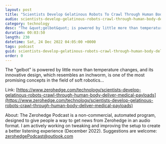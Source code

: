 ```yaml
---
layout: post
title: "Scientists Develop Gelatinous Robots To Crawl Through Human Body To Deliver Medical Payloads, Diagnose Illnesses"
audio: scientists-develop-gelatinous-robots-crawl-through-human-body-deliver-medical-payloads-0
category: technology
desc: "The &quot;gelbot&quot; is powered by little more than temperature changes, and its innovative design, which resembles an inchworm, is one of the most promising concepts in the field of soft robotics..."
duration: 00:03:50
length: 230
datetime: Sat, 24 Dec 2022 04:05:00 +0000
tags: podcast
guid: scientists-develop-gelatinous-robots-crawl-through-human-body-deliver-medical-payloads-0
order: 0
---
```

The &quot;gelbot&quot; is powered by little more than temperature changes, and its innovative design, which resembles an inchworm, is one of the most promising concepts in the field of soft robotics...

Link: [https://www.zerohedge.com/technology/scientists-develop-gelatinous-robots-crawl-through-human-body-deliver-medical-payloads](https://www.zerohedge.com/technology/scientists-develop-gelatinous-robots-crawl-through-human-body-deliver-medical-payloads)

About: The Zerohedge Podcast is a non-commercial, automated program, designed to give people a way to get news from Zerohedge in an audio format.  I am actively working on tweaking and improving the setup to create a better listening experience (December 2022).  Suggestions are welcome: [zerohedgePodcast@outlook.com](mailto:zerohedgePodcast@outlook.com)